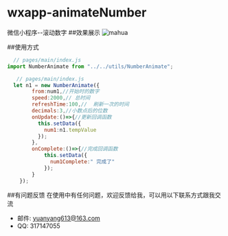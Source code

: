 # wxapp-animateNumber
微信小程序--滚动数字
##效果展示
![mahua](http://jsh5css.cn/blog/wp-content/uploads/2016/12/20161226172301_82851.gif)

##使用方式
```javascript
  // pages/main/index.js
import NumberAnimate from "../../utils/NumberAnimate";
```
```javascript
   // pages/main/index.js
  let n1 = new NumberAnimate({
        from:num1,//开始时的数字
        speed:2000,// 总时间
        refreshTime:100,//  刷新一次的时间
        decimals:3,//小数点后的位数
        onUpdate:()=>{//更新回调函数
          this.setData({
            num1:n1.tempValue
          });
        },
        onComplete:()=>{//完成回调函数
            this.setData({
              num1Complete:" 完成了"
            });
        }
    });
```
##有问题反馈
在使用中有任何问题，欢迎反馈给我，可以用以下联系方式跟我交流

* 邮件: yuanyang613@163.com
* QQ: 317147055
